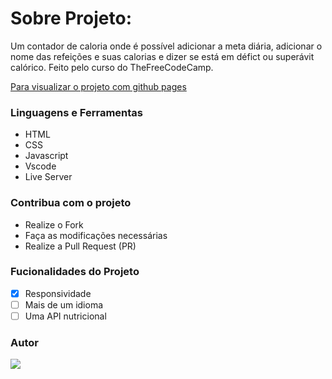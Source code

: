 # Sobre Projeto:

Um contador de caloria onde é possível adicionar a meta diária, adicionar o nome das refeições e suas calorias e dizer se está em défict ou superávit calórico. Feito pelo curso do TheFreeCodeCamp. 

[Para visualizar o projeto com github pages](https://drean41.github.io/calorie-counter/)

### Linguagens e Ferramentas

- HTML
- CSS
- Javascript
- Vscode
- Live Server

### Contribua com o projeto

- Realize o Fork
- Faça as modificações necessárias
- Realize a Pull Request (PR)

### Fucionalidades do Projeto

- [x] Responsividade
- [ ] Mais de um idioma
- [ ] Uma API nutricional

### Autor

<a href="https://github.com/drean41">
<img src="https://github.com/drean41.png?size=70" />
</a>

